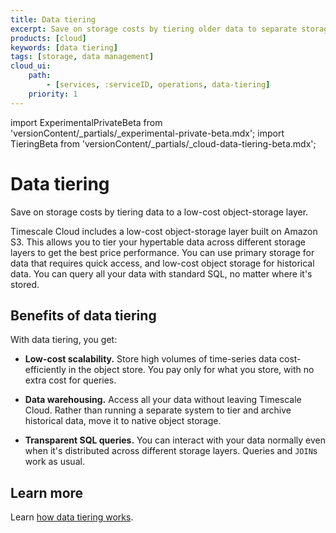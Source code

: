 ```yaml
---
title: Data tiering
excerpt: Save on storage costs by tiering older data to separate storage
products: [cloud]
keywords: [data tiering]
tags: [storage, data management]
cloud_ui:
    path:
        - [services, :serviceID, operations, data-tiering]
    priority: 1
---
```


import ExperimentalPrivateBeta from 'versionContent/_partials/_experimental-private-beta.mdx';
import TieringBeta from 'versionContent/_partials/_cloud-data-tiering-beta.mdx';

# Data tiering

Save on storage costs by tiering data to a low-cost object-storage layer.

Timescale Cloud includes a low-cost object-storage layer built on Amazon S3.
This allows you to tier your hypertable data across different storage layers to
get the best price performance. You can use primary storage for data that
requires quick access, and low-cost object storage for historical data. You can
query all your data with standard SQL, no matter where it's stored.

<ExperimentalPrivateBeta />
<TieringBeta />

## Benefits of data tiering

With data tiering, you get:

*   **Low-cost scalability.** Store high volumes of time-series data
    cost-efficiently in the object store. You pay only for what you store, with
    no extra cost for queries.

*   **Data warehousing.** Access all your data without leaving Timescale Cloud.
    Rather than running a separate system to tier and archive historical data,
    move it to native object storage.

*   **Transparent SQL queries.** You can interact with your data normally even
    when it's distributed across different storage layers. Queries and `JOIN`s
    work as usual.

## Learn more

Learn [how data tiering works][how-to].

[how-to]: /cloud/:currentVersion:/data-tiering/tier-data-object-storage/
